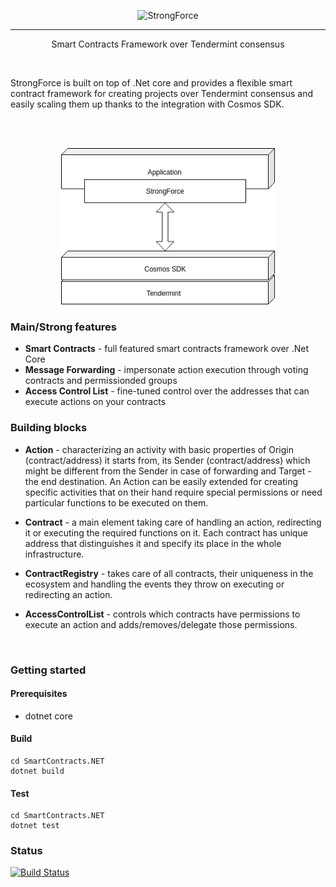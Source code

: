 <p align="center">
  <img alt="StrongForce" src="https://static.wixstatic.com/media/f540e6_be16a94f943d454c94ec7dfe86c61618~mv2.png/v1/fill/w_249,h_79,al_c,q_80,usm_0.66_1.00_0.01/f540e6_be16a94f943d454c94ec7dfe86c61618~mv2.webp" width="400">
</p>

___
<p align="center" >
 Smart Contracts Framework over Tendermint consensus
</p>
</br>


StrongForce is built on top of .Net core and provides a flexible smart contract framework for creating projects over Tendermint consensus and easily scaling them up thanks to the integration with Cosmos SDK.

</br>
</br>
<p align="center">
  <img alt="StrongForce" src="Images/architecture.png"  height="250">
</p>


### Main/Strong features 

- **Smart Contracts** - full featured smart contracts framework over .Net Core 
- **Message Forwarding** - impersonate action execution through voting contracts and permissionded groups
- **Access Control List** - fine-tuned control over the addresses that can execute actions on your contracts

### Building blocks
- **Action** - characterizing an activity with basic properties of Origin (contract/address) it starts from, its Sender (contract/address) which might be different from the Sender in case of forwarding and Target - the end destination. An Action can be easily extended for creating specific activities that on their hand require special permissions or need particular functions to be executed on them. 

- **Contract** - a main element taking care of handling an action, redirecting it or executing the required functions on it. Each contract has unique address that distinguishes it and specify its place in the whole infrastructure.

- **ContractRegistry** - takes care of all contracts, their uniqueness in the ecosystem and handling the events they throw on executing or redirecting an action. 

- **AccessControlList** - controls which contracts have permissions to execute an action and adds/removes/delegate those permissions.

</br>

### Getting started
#### Prerequisites
- dotnet core
#### Build
```
cd SmartContracts.NET
dotnet build
```
#### Test
```
cd SmartContracts.NET
dotnet test
```

### Status

[![Build Status](https://travis-ci.com/comrade-coop/spacetime.svg?branch=master)](https://travis-ci.com/comrade-coop/spacetime)